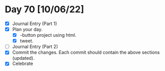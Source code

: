 # Day 70 [10/06/22]

- [x] Journal Entry (Part 1)
- [x] Plan your day.
  - [x] -button project using html.
  - [x] tweet.
- [ ] Journal Entry (Part 2)
- [x] Commit the changes. Each commit should contain the above sections (updated).
- [x] Celebrate
<!-- [x] to tick -->
